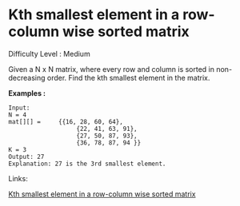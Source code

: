 # Kth smallest element in a row-column wise sorted matrix

Difficulty Level : Medium

Given a N x N matrix, where every row and column is sorted in non-decreasing order. Find the kth smallest element in the matrix.

**Examples :**

```
Input:
N = 4
mat[][] =     {{16, 28, 60, 64},
                   {22, 41, 63, 91},
                   {27, 50, 87, 93},
                   {36, 78, 87, 94 }}
K = 3
Output: 27
Explanation: 27 is the 3rd smallest element.
```

Links:

[Kth smallest element in a row-column wise sorted matrix](https://www.geeksforgeeks.org/problems/kth-element-in-matrix/1)